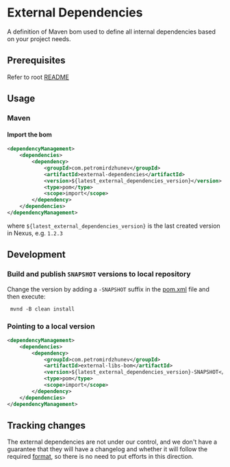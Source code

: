 # External Dependencies

A definition of Maven bom used to define all internal dependencies based on your project needs.

## Prerequisites
Refer to root [README](../README.md)

## Usage

### Maven
#### Import the bom
```xml
<dependencyManagement>
    <dependencies>
        <dependency>
            <groupId>com.petromirdzhunev</groupId>
            <artifactId>external-dependencies</artifactId>
            <version>${latest_external_dependencies_version}</version>
            <type>pom</type>
            <scope>import</scope>
        </dependency>
    </dependencies>
</dependencyManagement>
```
where `${latest_external_dependencies_version}` is the last created version in Nexus, e.g. `1.2.3`

## Development

### Build and publish `SNAPSHOT` versions to local repository
Change the version by adding a `-SNAPSHOT` suffix in the [pom.xml](pom.xml) file and then execute:
```shell
 mvnd -B clean install
```

### Pointing to a local version
```xml
<dependencyManagement>
    <dependencies>
        <dependency>
            <groupId>com.petromirdzhunev</groupId>
            <artifactId>external-libs-bom</artifactId>
            <version>${latest_external_dependencies_version}-SNAPSHOT</version>
            <type>pom</type>
            <scope>import</scope>
        </dependency>
    </dependencies>
</dependencyManagement>
```

## Tracking changes
The external dependencies are not under our control, and we don't have a guarantee that they will have a 
changelog and whether it will follow the required [format](https://keepachangelog.com/en/1.0.0/), so there is no 
need to put efforts in this direction.
